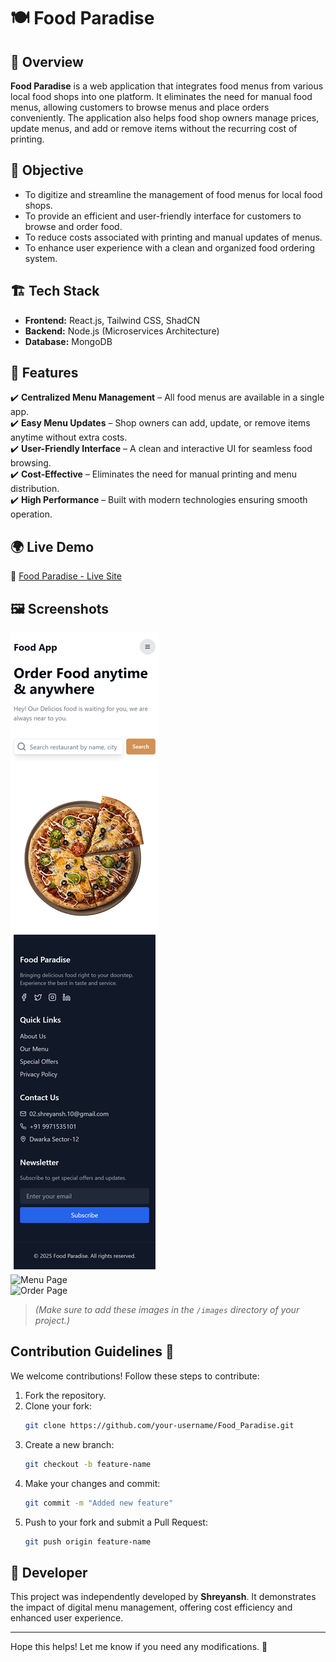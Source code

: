 # 🍽️ Food Paradise

## 🚀 Overview
**Food Paradise** is a web application that integrates food menus from various local food shops into one platform. It eliminates the need for manual food menus, allowing customers to browse menus and place orders conveniently. The application also helps food shop owners manage prices, update menus, and add or remove items without the recurring cost of printing.

## 🎯 Objective
- To digitize and streamline the management of food menus for local food shops.
- To provide an efficient and user-friendly interface for customers to browse and order food.
- To reduce costs associated with printing and manual updates of menus.
- To enhance user experience with a clean and organized food ordering system.

## 🏗️ Tech Stack
- **Frontend:** React.js, Tailwind CSS, ShadCN  
- **Backend:** Node.js (Microservices Architecture)  
- **Database:** MongoDB  

## 🌟 Features
✔️ **Centralized Menu Management** – All food menus are available in a single app.  
✔️ **Easy Menu Updates** – Shop owners can add, update, or remove items anytime without extra costs.  
✔️ **User-Friendly Interface** – A clean and interactive UI for seamless food browsing.  
✔️ **Cost-Effective** – Eliminates the need for manual printing and menu distribution.  
✔️ **High Performance** – Built with modern technologies ensuring smooth operation.  

## 🌍 Live Demo
🔗 [Food Paradise - Live Site](https://food-paradise-3zpn.onrender.com/)

## 🖼️ Screenshots
![Homepage](./images/homepage(mobile).png)  
![Menu Page](./images/menu.png)  
![Order Page](./images/order.png)  

> *(Make sure to add these images in the `/images` directory of your project.)*

## Contribution Guidelines 🤝
We welcome contributions! Follow these steps to contribute:

1. Fork the repository.
2. Clone your fork:  
   ```bash
   git clone https://github.com/your-username/Food_Paradise.git
   ```
3. Create a new branch:  
   ```bash
   git checkout -b feature-name
   ```
4. Make your changes and commit:  
   ```bash
   git commit -m "Added new feature"
   ```
5. Push to your fork and submit a Pull Request:  
   ```bash
   git push origin feature-name
   ```

## 👤 Developer
This project was independently developed by **Shreyansh**. It demonstrates the impact of digital menu management, offering cost efficiency and enhanced user experience.  

---

Hope this helps! Let me know if you need any modifications. 🚀  
